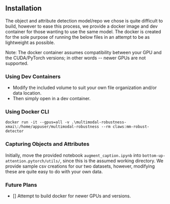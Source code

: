 ## Installation

The object and attribute detection model/repo we chose is quite difficult to build, however to ease this process, we provide a docker image and dev container for those wanting to use the same model. The docker is created for the sole purpose of running the below files in an attempt to be as lightweight as possible.

Note: The docker container assumes compatibility between your GPU and the CUDA/PyTorch versions; in other words -- newer GPUs are not supported. 

### Using Dev Containers

- Modify the included volume to suit your own file organization and/or data location.
- Then simply open in a dev container.

### Using Docker CLI

`docker run -it --gpus=all -v .\multimodal-robustness-xmai\:/home/appuser/multimodal-robustness --rm claws:mm-robust-detector`

### Capturing Objects and Attributes

Initially, move the provided notebook `augment_caption.ipynb` into `bottom-up-attention.pytorch/utils/`, since this is the assumed working directory. We provide sample csv creations for our two datasets, however, modifying these are quite easy to do with your own data.


### Future Plans

- [] Attempt to build docker for newer GPUs and versions.